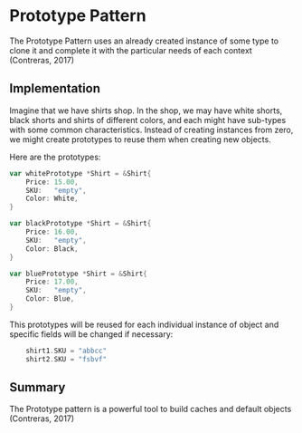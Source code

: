 # Prototype Pattern

The Prototype Pattern uses an already created instance of some type to clone it and complete it with the particular needs of each context (Contreras, 2017)

## Implementation

Imagine that we have shirts shop. In the shop, we may have white shorts, black shorts and shirts of different colors, and each might have sub-types with some common characteristics. Instead of creating instances from zero, we might create prototypes to reuse them when creating new objects.

Here are the prototypes:

```go
var whitePrototype *Shirt = &Shirt{
	Price: 15.00,
	SKU:   "empty",
	Color: White,
}

var blackPrototype *Shirt = &Shirt{
	Price: 16.00,
	SKU:   "empty",
	Color: Black,
}

var bluePrototype *Shirt = &Shirt{
	Price: 17.00,
	SKU:   "empty",
	Color: Blue,
}

```

This prototypes will be reused for each individual instance of object and specific fields will be changed if necessary:

```go
    shirt1.SKU = "abbcc"
    shirt2.SKU = "fsbvf"
```

## Summary

The Prototype pattern is a powerful tool to build caches and default objects (Contreras, 2017)
